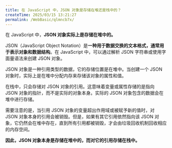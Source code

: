 ```yaml
---
title: 在 JavaScript 中，JSON 对象是存储在堆还是栈中的？
createTime: 2025/03/15 13:21:27
permalink: /WebBasic/qlmncb7x/
---
```


在 JavaScript 中，**JSON 对象实际上是存储在堆中的。**

JSON（JavaScript Object Notation）是**一种用于数据交换的文本格式，通常用于表示对象和数据结构**。在 JavaScript 中，可以通过解析 JSON 字符串或使用字面量语法来创建 JSON 对象。

JSON 对象是一种引用类型的数据，它的存储位置是在堆中。当创建一个 JSON 对象时，实际上是在堆中分配内存来存储该对象的属性和值。

在栈中，只会存储对 JSON 对象的引用。这意味着变量或属性存储的是指向 JSON 对象的指针，而不是实际的对象本身。实际的 JSON 对象包含的数据会在堆中进行存储。

需要注意的是，当引用 JSON 对象的变量超出作用域或被赋予新的值时，对 JSON 对象本身的引用会被销毁。但是，如果有其它引用依然指向该 JSON 对象，它仍然会在堆中存在，直到所有引用都被销毁，才会由垃圾回收机制回收相应的内存空间。

**因此，JSON 对象本身是存储在堆中的，而对它的引用存储在栈中。**
